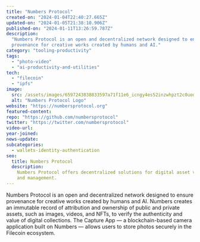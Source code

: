 ```yaml
---
title: "Numbers Protocol"
created-on: "2024-01-04T22:40:27.665Z"
updated-on: "2024-01-05T21:38:10.906Z"
published-on: "2024-01-11T13:26:59.787Z"
description:
  "Numbers Protocol is an open and decentralized network designed to ensure
  provenance for creative works created by humans and AI."
category: "tooling-productivity"
tags:
  - "photo-video"
  - "ai-productivity-and-utilities"
tech:
  - "filecoin"
  - "ipfs"
image:
  src: /assets/images/6597243838833597a71f11e6_icngy4es52inzwhpzt2c0uodiwktmytv6cqlvo6kya8.png
  alt: "Numbers Protocol Logo"
website: "https://numbersprotocol.org"
featured-content:
repo: "https://github.com/numbersprotocol"
twitter: "https://twitter.com/numbersprotocol"
video-url:
year-joined:
news-update:
subcategories:
  - wallets-identity-authentication
seo:
  title: Numbers Protocol
  description:
    Numbers Protocol offers decentralized solutions for digital asset verification
    and management.
---
```


Numbers Protocol is an open and decentralized network designed to ensure provenance for creative works created by humans and AI. Numbers creates an immutable record of attribution and ownership of public and private assets, such as images, videos, and NFTs, to verify the authenticity and value of digital collections. The Capture App — a blockchain-based camera application built on Numbers — allows users to store photos securely in the Filecoin ecosystem.
